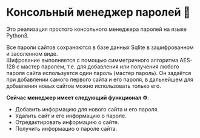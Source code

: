 # Консольный менеджер паролей :lock_with_ink_pen:
Это реализация простого консольного менеджера паролей на языке Python3.<br>

Все пароли сайтов сохраняются в базе данных Sqlite в зашифрованном и засоленном виде.<br>
Шифрование выполняется с помощью симметричного алгоритма AES-128 c мастер паролем, т.е. для добавления или получения любого пароля сайта используется один пароль (мастер пароль).
Он задаётся при добавлении самого первого сайта и его пароля, в дальнейшем для добавления новых сайтов можно использовать только его.
 
**Сейчас менеджер имеет следующий функционал :gear:**:
* Добавить информацию для нового сайта и его пароля.
* Удалить сайт и его информацию о пароле.
* Отредактировать информацию о сайте.
* Получить информацио о пароле сайта.

